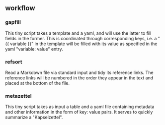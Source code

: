 ## workflow

### gapfill

This tiny script takes a template and a yaml, and will use the latter to 
fill fields in the former. This is coordinated through corresponding keys,
i.e. a "{{ variable }}" in the template will be filled with its value as 
specified in the yaml "variable: value" entry.

### refsort

Read a Markdown file via standard input and tidy its reference links. 
The reference links will be numbered in the order they appear in the text 
and placed at the bottom of the file.

### metazettel

This tiny script takes as input a table and a yaml file containing 
metadata and other information in the form of key: value pairs. It serves
to quickly summarize a "Kapselzettel".